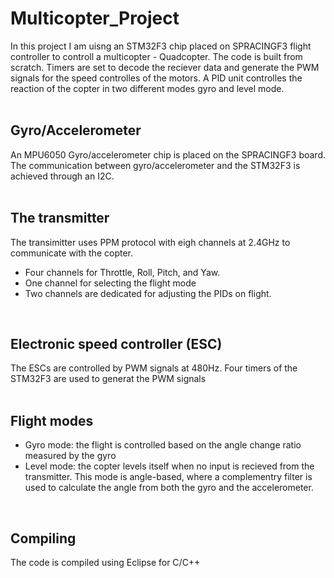 # Multicopter_Project

In this project I am uisng an STM32F3 chip placed on SPRACINGF3 flight controller to controll a multicopter - Quadcopter. The code is built from scratch. Timers are set to decode the reciever data and generate the PWM signals for the speed controlles of the motors. A PID unit controlles the reaction of the copter in two different modes gyro and level mode. 
<br /> 
<br /> 

## Gyro/Accelerometer
An MPU6050 Gyro/accelerometer chip is placed on the SPRACINGF3 board.
The communication between gyro/accelerometer and the STM32F3 is achieved through an I2C.
<br />
<br /> 

## The transmitter
The transimitter uses PPM protocol with eigh channels at 2.4GHz to communicate with the copter. 
- Four channels for Throttle, Roll, Pitch, and Yaw. 
- One channel for selecting the flight mode
- Two channels are dedicated for adjusting the PIDs on flight. 
<br />

## Electronic speed controller (ESC)
The ESCs are controlled by PWM signals at 480Hz. Four timers of the STM32F3 are used to generat the PWM signals 
<br />
<br /> 

## Flight modes
- Gyro mode: the flight is controlled based on the angle change ratio measured by the gyro
- Level mode: the copter levels itself when no input is recieved from the transmitter. This mode is angle-based, where a complementry filter is used to 
calculate the angle from both the gyro and the accelerometer.
<br /> 

## Compiling
The code is compiled using Eclipse for C/C++
